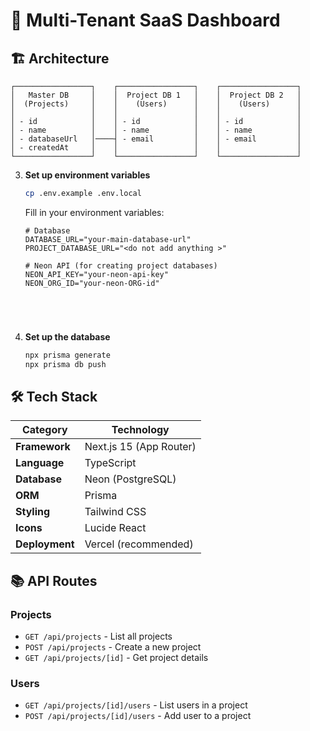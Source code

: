 # 🚀 Multi-Tenant SaaS Dashboard

## 🏗️ Architecture

```
┌─────────────────┐    ┌─────────────────┐    ┌─────────────────┐
│   Master DB     │    │  Project DB 1   │    │  Project DB 2   │
│  (Projects)     │    │    (Users)      │    │    (Users)      │
│                 │    │                 │    │                 │
│ - id            │    │ - id            │    │ - id            │
│ - name          │    │ - name          │    │ - name          │
│ - databaseUrl   │────┤ - email         │    │ - email         │
│ - createdAt     │    │                 │    │                 │
└─────────────────┘    └─────────────────┘    └─────────────────┘
```

3. **Set up environment variables**
   ```bash
   cp .env.example .env.local
   ```
   
   Fill in your environment variables:
   ```env
   # Database
   DATABASE_URL="your-main-database-url"
   PROJECT_DATABASE_URL="<do not add anything >"
   
   # Neon API (for creating project databases)
   NEON_API_KEY="your-neon-api-key"
   NEON_ORG_ID="your-neon-ORG-id"
    


 

   ```

4. **Set up the database**
   ```bash
   npx prisma generate
   npx prisma db push
   ```

## 🛠️ Tech Stack

| Category | Technology |
|----------|------------|
| **Framework** | Next.js 15 (App Router) |
| **Language** | TypeScript |
| **Database** | Neon (PostgreSQL) |
| **ORM** | Prisma |
| **Styling** | Tailwind CSS |
| **Icons** | Lucide React |
| **Deployment** | Vercel (recommended) |

## 📚 API Routes

### Projects
- `GET /api/projects` - List all projects
- `POST /api/projects` - Create a new project
- `GET /api/projects/[id]` - Get project details

### Users
- `GET /api/projects/[id]/users` - List users in a project
- `POST /api/projects/[id]/users` - Add user to a project
